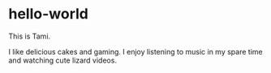# hello-world

This is Tami.

I like delicious cakes and gaming.
I enjoy listening to music in my spare time and watching cute lizard videos.
